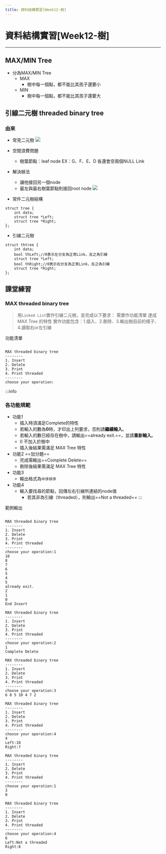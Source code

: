 ```yaml
---
title: 資料結構實習[Week12-樹]
---
```

# 資料結構實習[Week12-樹]
------
## MAX/MIN Tree
- 分為MAX/MIN Tree
    - MAX
        - 樹中每一個點，都不能比其孩子還要小
    - MIN
        - 樹中每一個點，都不能比其孩子還要大
## 引線二元樹 threaded binary tree
### 由來
- 常見二元樹
![](https://i.imgur.com/lF0Tm2C.jpg)
- 空間浪費問題
    - 樹葉節點：leaf node EX：G、F、E、D 各還會空兩個NULL Link
- 解決辦法
    - 讓他接回另一個node
    - 最左與最右樹葉節點則接回root node
![](https://i.imgur.com/MHUN4Sl.jpg)

- 常件二元樹結構
```c=
struct tree {
    int data;     
    struct tree *Left;  
    struct tree *Right; 
};
```

- 引線二元樹
```c=
struct thtree {
    int data;     
    bool thLeft;//0表示左分支為正常Link，反之為引線
    struct tree *Left;
    bool thRight;//0表示右分支為正常Link，反之為引線
    struct tree *Right; 
};
```




## 課堂練習
### MAX threaded binary tree
> 用`Linked List`實作引線二元樹，並完成以下要求：
> 需實作功能清單
> 達成 MAX Tree 的特性
> 實作功能包含：1.插入、2.刪除、3.輸出樹目前的樣子、4.讀取右or左引線

功能清單
```

MAX threaded binary tree
--------
1. Insert
2. Delete
3. Print
4. Print threaded
--------
choose your operation:
```

:::info
### 各功能規範
- 功能1
    - 插入時須滿足Complete的特性
    - 若輸入的數為**0**時，才印出上列要求，否則請**繼續輸入**。
    - 若輸入的數已經存在樹中，請輸出==already exit.==，並請**重新輸入**。
    - 0 不加入於樹中
    - 插入後結果需滿足 MAX Tree 特性
- 功能2 ==加分題==
    - 完成需輸出==Complete Delete==
    - 刪除後結果需滿足 MAX Tree 特性
- 功能3
    - 輸出格式為`中序排序`
- 功能4
    - 輸入要找尋的節點，回傳左右引線所連結的node值
        - 若其非為引線（threaded），則輸出==Not a threaded==
:::

範例輸出
```=

MAX threaded binary tree
--------
1. Insert
2. Delete
3. Print
4. Print threaded
--------
choose your operation:1
10
8
7
6
5
4
5
already exit.
2
1
0
End Insert

MAX threaded binary tree
--------
1. Insert
2. Delete
3. Print
4. Print threaded
--------
choose your operation:2
1
Complete Delete

MAX threaded binary tree
--------
1. Insert
2. Delete
3. Print
4. Print threaded
--------
choose your operation:3
6 8 5 10 4 7 2

MAX threaded binary tree
--------
1. Insert
2. Delete
3. Print
4. Print threaded
--------
choose your operation:4
4
Left:10
Right:7

MAX threaded binary tree
--------
1. Insert
2. Delete
3. Print
4. Print threaded
--------
choose your operation:1
3
0

MAX threaded binary tree
--------
1. Insert
2. Delete
3. Print
4. Print threaded
--------
choose your operation:4
6
Left:Not a threaded
Right:8
```
